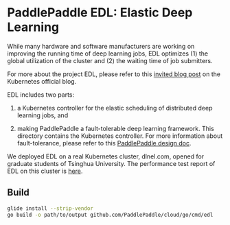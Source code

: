 # PaddlePaddle EDL: Elastic Deep Learning

While many hardware and software manufacturers are working on improving the running time of deep learning jobs, EDL optimizes (1) the global utilization of the cluster and (2) the waiting time of job submitters.

For more about the project EDL, please refer to this [invited blog post](http://blog.kubernetes.io/2017/12/paddle-paddle-fluid-elastic-learning.html) on the Kubernetes official blog.

EDL includes two parts:

1. a Kubernetes controller for the elastic scheduling of distributed deep learning jobs, and

1. making PaddlePaddle a fault-tolerable deep learning framework.  This directory contains the Kubernetes controller.  For more information about fault-tolerance, please refer to this [PaddlePaddle design doc](https://github.com/PaddlePaddle/Paddle/tree/develop/doc/design/cluster_train).

We deployed EDL on a real Kubernetes cluster, dlnel.com, opened for graduate students of Tsinghua University.  The performance test report of EDL on this cluster is [here](https://github.com/PaddlePaddle/cloud/blob/develop/doc/autoscale/experiment/README.md).


## Build

```bash
glide install --strip-vendor
go build -o path/to/output github.com/PaddlePaddle/cloud/go/cmd/edl
```
